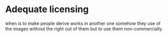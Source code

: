 # Adequate licensing

when is to make people derive works in another one somehow they use of the images without the right out of them but to use them non-commercially.
